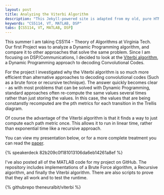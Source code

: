 ```yaml
---
layout: post
title: Analyzing the Viterbi Algorithm
description: "This Jekyll-powered site is adapted from my old, pure HTML site"
keywords: "CS5114, VT, MATLAB, DSP"
tabs: [CS5114, VT, MATLAB, DSP]
---
```


This summer I am taking CS5114 - Theory of Algorithms at Virginia Tech.
Our first Project was to analyze a Dynamic Programming algorithm, and compare
it to other approaches that solve the same problem. Since I am focusing on
DSP/Communications, I decided to look at the
[Viterbi algorithm](http://en.wikipedia.org/wiki/Viterbi_algorithm), a Dynamic
Programming approach to decoding Convolutional Codes.

<!-- more -->

For the project I investigated why the Viterbi algorithm is so much more
efficient than alternative approaches to decoding convolutional codes (Such as
a brute force or recursive technique).  The answer quickly becomes clear -
as with most problems that can be solved with Dynamic Programming, standard
approaches often re-compute the same values several
times rather than just storing the values. In this case, the values that are
being constanstly recomputed are the pth metrics for each transition in the
Trellis diagram.

Of course the advantage of the Viterbi algorithm is that it finds a way to just
compute each path metric once.  This allows it to run in linear time, rather
than exponential time like a recursive approach.

You can view my presentation below, or for a more complete treatment you
can read the [paper](../media/paper.pdf).

{% speakerdeck 82b209c0f181013106da6eb14261a8ef %}
<br/>

I've also posted all of the MATLAB code for my project on GitHub.  The repository
includes implementations of a Brute Force algorithm, a Recursive algorithm,
and finally the Viterbi algorithm. There are also scripts to prove that they all
work and to test the runtime.

{% githubrepo theneuralbit/viterbi %}
